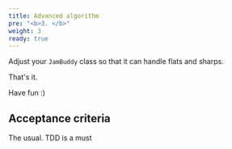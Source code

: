 ```yaml
---
title: Advanced algorithm
pre: "<b>3. </b>"
weight: 3
ready: true
---
```


Adjust your `JamBuddy` class so that it can handle flats and sharps.

That's it.

Have fun :)

## Acceptance criteria

The usual. TDD is a must
